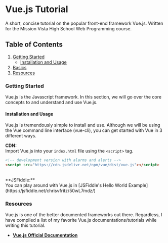 # Vue.js Tutorial

A short, concise tutorial on the popular front-end framework Vue.js. Written for the Mission Vista High School Web Programming course.

## Table of Contents
1. [Getting Started](#start)
   + [Installation and Usage](#installation)
2. [Basics](#basics)
5. [Resources](#resources)
 


### Getting Started  <a name="start"></a>
 Vue.js is the  Javascript framework. In this section, we will go over the core concepts to and understand and use Vue.js.
 
 #### Installation and Usage <a name="installation"></a>
 Vue.js is tremendously simple to install and use. Although we will be using the Vue command line interface (vue-cli), you can get started with Vue in 3 different ways.
 
 **CDN:** <br>
 Import Vue.js into your `index.html` file using the `<script>` tag. <br>
 
 ``` html
 <!-- development version with alarms and alerts -->
 <script src="https://cdn.jsdelivr.net/npm/vue/dist/vue.js"></script>
 ```

 
 <br>
 **JSFiddle:** <br>
 You can play around with Vue.js in [JSFiddle's Hello World Example](https://jsfiddle.net/chrisvfritz/50wL7mdz/)











### Resources <a name="resources"></a>
 Vue.js is one of the better documented frameworks out there. Regardless, I have compiled a list of my favorite Vue.js documentations/tutorials while writing this tutorial.
   + **[Vue.js Official Documentation](https://vuejs.org/)**
    

